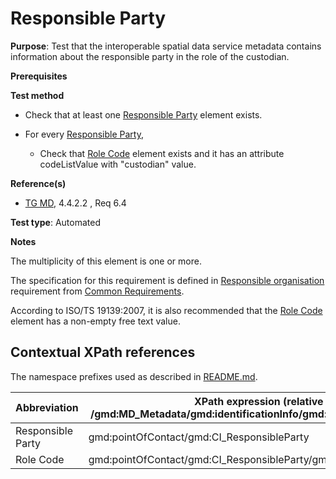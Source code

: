 # Responsible Party

**Purpose**: 
Test that the interoperable spatial data service metadata contains information about the responsible party in the role of the custodian.

**Prerequisites**

**Test method**

* Check that at least one [Responsible Party](#responsibleParty) element exists.

* For every [Responsible Party](#responsibleParty),

    * Check that [Role Code](#roleCode) element exists and it has an attribute codeListValue with "custodian" value.

**Reference(s)**

* [TG MD](./README.md#ref_TG_MD), 4.4.2.2 , Req 6.4

**Test type**: Automated

**Notes**

The multiplicity of this element is one or more.

The specification for this requirement is defined in [Responsible organisation](../common/responsible-organisation.md) requirement from [Common Requirements](../common/README.md).

According to ISO/TS 19139:2007, it is also recommended that the [Role Code](#roleCode) element has a non-empty free text value.

## Contextual XPath references

The namespace prefixes used as described in [README.md](./README.md#namespaces).

Abbreviation                                   |  XPath expression (relative to /gmd:MD_Metadata/gmd:identificationInfo/gmd:MD_DataIdentification)
---------------------------------------------------------- | -------------------------------------------------------------------------
<a name="responsibleParty"></a> Responsible Party | gmd:pointOfContact/gmd:CI_ResponsibleParty
<a name="roleCode"></a> Role Code | gmd:pointOfContact/gmd:CI_ResponsibleParty/gmd:role/gmd:CI_RoleCode
